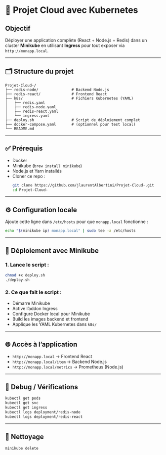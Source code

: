 # 🚀 Projet Cloud avec Kubernetes

## Objectif

Déployer une application complète (React + Node.js + Redis) dans un cluster **Minikube** en utilisant **Ingress** pour tout exposer via `http://monapp.local`.

---

## 🗂️ Structure du projet

```
Projet-Cloud-/
├── redis-node/               # Backend Node.js
├── redis-react/              # Frontend React
├── k8s/                      # Fichiers Kubernetes (YAML)
│   ├── redis.yaml
│   ├── redis-node.yaml
│   ├── redis-react.yaml
│   └── ingress.yaml
├── deploy.sh                 # Script de déploiement complet
├── docker-compose.yaml       # (optionnel pour test local)
└── README.md
```

---

## ✅ Prérequis

- Docker
- Minikube (`brew install minikube`)
- Node.js et Yarn installés
- Cloner ce repo :
  ```bash
  git clone https://github.com/jlaurentAlbertini/Projet-Cloud-.git
  cd Projet-Cloud-
  ```

---

## ⚙️ Configuration locale

Ajoute cette ligne dans `/etc/hosts` pour que `monapp.local` fonctionne :
```bash
echo "$(minikube ip) monapp.local" | sudo tee -a /etc/hosts
```

---

## 🚀 Déploiement avec Minikube

### 1. Lance le script :
```bash
chmod +x deploy.sh
./deploy.sh
```

### 2. Ce que fait le script :
- Démarre Minikube
- Active l’addon Ingress
- Configure Docker local pour Minikube
- Build les images backend et frontend
- Applique les YAML Kubernetes dans `k8s/`

---

## 🌐 Accès à l’application

- `http://monapp.local` → Frontend React
- `http://monapp.local/item` → Backend Node.js
- `http://monapp.local/metrics` → Prometheus (Node.js)

---

## 🐞 Debug / Vérifications

```bash
kubectl get pods
kubectl get svc
kubectl get ingress
kubectl logs deployment/redis-node
kubectl logs deployment/redis-react
```

---

## 🧹 Nettoyage

```bash
minikube delete
```

